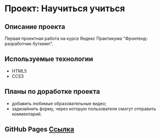 # Проект: Научиться учиться

## Описание проекта

Первая проектная работа на курсе Яндекс Практикума "Фронтенд-разработчик буткемп".

## Используемые технологии

- HTML5
- CCS3

## Планы по доработке проекта

- добавить любимые образовательные видео;
- задизайнить форму, через которую пользователи смогут отправить комментарий.

## GitHub Pages [Ссылка](https://lizapetkova.github.io/how-to-learn-bootcamp/)
